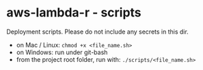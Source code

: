 # aws-lambda-r - scripts

Deployment scripts. Please do not include any secrets in this dir.

- on Mac / Linux: `chmod +x <file_name.sh>`
- on Windows: run under git-bash
- from the project root folder, run with: `./scripts/<file_name.sh>`
